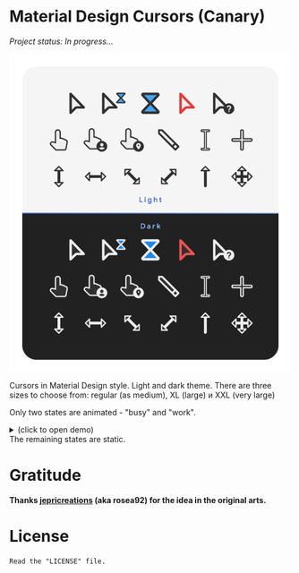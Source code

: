 # Material Design Cursors (Canary)

_Project status: In progress..._

<img id="example_anims" align="center" src="README_banner_dark.webp" alt="Example anims" />

Cursors in Material Design style. Light and dark theme. There are three sizes to choose from: regular (as medium), XL (large) и XXL (very large)

Only two states are animated - "busy" and "work".
<details><summary>(click to open demo)</summary>
  <img id="example_anims" src="README_example_anims.gif" alt="Example anims" />

**This is just a preview. Looks better in practice.
</details>
The remaining states are static.

# Gratitude

**Thanks [**jepricreations**](https://www.deviantart.com/jepricreations) (aka **rosea92**) for the idea in the original arts.**

# License
```
Read the "LICENSE" file.
```
